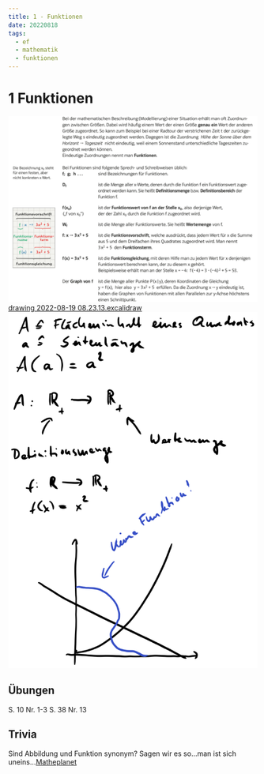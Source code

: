 ```yaml
---
title: 1 - Funktionen
date: 20220818
tags:
  - ef
  - mathematik
  - funktionen
---
```


# 1 Funktionen

![Pasted image 20220818224706.png](assets/Pasted%20image%2020220818224706.png)
[drawing 2022-08-19 08.23.13.excalidraw](assets/drawing%202022-08-19%2008.23.13.excalidraw.md)
![drawing 2022-08-19 08.23.13.excalidraw.svg](assets/drawing%202022-08-19%2008.23.13.excalidraw.svg)

## Übungen

S. 10 Nr. 1-3
S. 38 Nr. 13

## Trivia

Sind Abbildung und Funktion synonym? Sagen wir es so...man ist sich uneins...[Matheplanet](https://www.matheplanet.com/default3.html?call=viewtopic.php?topic=42968&ref=https%3A%2F%2Fwww.google.com%2F)
